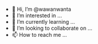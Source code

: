 - 👋 Hi, I’m @wawanwanta
- 👀 I’m interested in ...
- 🌱 I’m currently learning ...
- 💞️ I’m looking to collaborate on ...
- 📫 How to reach me ...

<!---
wawanwanta/wawanwanta is a ✨ special ✨ repository because its `README.md` (this file) appears on your GitHub profile.
You can click the Preview link to take a look at your changes.
--->
